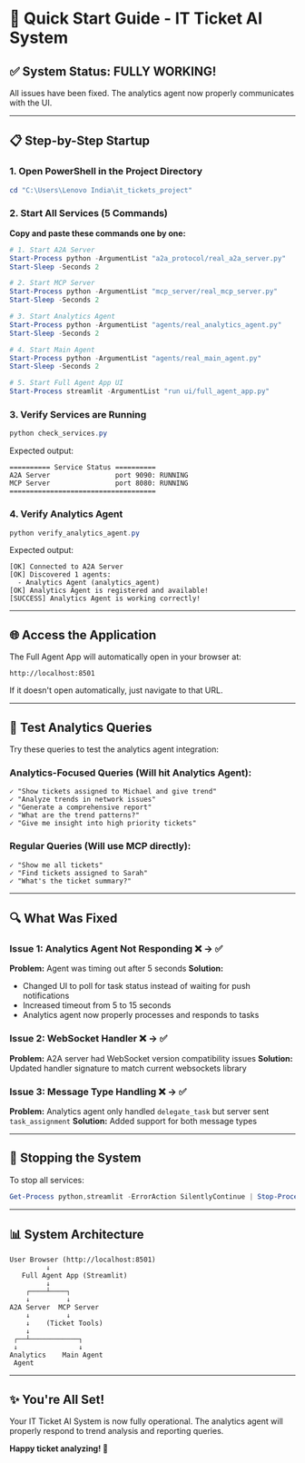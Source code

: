 # 🚀 Quick Start Guide - IT Ticket AI System

## ✅ System Status: FULLY WORKING!

All issues have been fixed. The analytics agent now properly communicates with the UI.

---

## 📋 Step-by-Step Startup

### 1. Open PowerShell in the Project Directory

```powershell
cd "C:\Users\Lenovo India\it_tickets_project"
```

### 2. Start All Services (5 Commands)

**Copy and paste these commands one by one:**

```powershell
# 1. Start A2A Server
Start-Process python -ArgumentList "a2a_protocol/real_a2a_server.py"
Start-Sleep -Seconds 2

# 2. Start MCP Server  
Start-Process python -ArgumentList "mcp_server/real_mcp_server.py"
Start-Sleep -Seconds 2

# 3. Start Analytics Agent
Start-Process python -ArgumentList "agents/real_analytics_agent.py"
Start-Sleep -Seconds 2

# 4. Start Main Agent
Start-Process python -ArgumentList "agents/real_main_agent.py"
Start-Sleep -Seconds 2

# 5. Start Full Agent App UI
Start-Process streamlit -ArgumentList "run ui/full_agent_app.py"
```

### 3. Verify Services are Running

```powershell
python check_services.py
```

Expected output:
```
========== Service Status ==========
A2A Server                port 9090: RUNNING
MCP Server                port 8080: RUNNING
====================================
```

### 4. Verify Analytics Agent

```powershell
python verify_analytics_agent.py
```

Expected output:
```
[OK] Connected to A2A Server
[OK] Discovered 1 agents:
  - Analytics Agent (analytics_agent)
[OK] Analytics Agent is registered and available!
[SUCCESS] Analytics Agent is working correctly!
```

---

## 🌐 Access the Application

The Full Agent App will automatically open in your browser at:
```
http://localhost:8501
```

If it doesn't open automatically, just navigate to that URL.

---

## 🧪 Test Analytics Queries

Try these queries to test the analytics agent integration:

### Analytics-Focused Queries (Will hit Analytics Agent):
```
✓ "Show tickets assigned to Michael and give trend"
✓ "Analyze trends in network issues"
✓ "Generate a comprehensive report"  
✓ "What are the trend patterns?"
✓ "Give me insight into high priority tickets"
```

### Regular Queries (Will use MCP directly):
```
✓ "Show me all tickets"
✓ "Find tickets assigned to Sarah"
✓ "What's the ticket summary?"
```

---

## 🔍 What Was Fixed

### Issue 1: Analytics Agent Not Responding ❌ → ✅
**Problem:** Agent was timing out after 5 seconds
**Solution:** 
- Changed UI to poll for task status instead of waiting for push notifications
- Increased timeout from 5 to 15 seconds
- Analytics agent now properly processes and responds to tasks

### Issue 2: WebSocket Handler ❌ → ✅
**Problem:** A2A server had WebSocket version compatibility issues
**Solution:** Updated handler signature to match current websockets library

### Issue 3: Message Type Handling ❌ → ✅
**Problem:** Analytics agent only handled `delegate_task` but server sent `task_assignment`
**Solution:** Added support for both message types

---

## 🛑 Stopping the System

To stop all services:

```powershell
Get-Process python,streamlit -ErrorAction SilentlyContinue | Stop-Process -Force
```

---

## 📊 System Architecture

```
User Browser (http://localhost:8501)
         ↓
   Full Agent App (Streamlit)
         ↓
    ┌────┴────┐
    ↓         ↓
A2A Server  MCP Server
    ↓         ↓
    ↓    (Ticket Tools)
    ↓
 ┌──┴────────────┐
 ↓               ↓
Analytics    Main Agent
 Agent
```

---

## ✨ You're All Set!

Your IT Ticket AI System is now fully operational. The analytics agent will properly respond to trend analysis and reporting queries.

**Happy ticket analyzing! 🎉**

